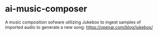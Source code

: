 # ai-music-composer
A music composition sofware utilizing Jukebox to ingest samples of imported audio to generate a new song: https://openai.com/blog/jukebox/ 
